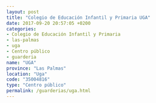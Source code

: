 ```yaml
---
layout: post
title: "Colegio de Educación Infantil y Primaria UGA"
date: 2017-09-20 20:57:05 +0200
categories:
- Colegio de Educación Infantil y Primaria
- las-palmas
- uga
- Centro público
- guarderia
name: "UGA"
province: "Las Palmas"
location: "Uga"
code: "35004816"
type: "Centro público"
permalink: /guarderias/uga.html
---
```


